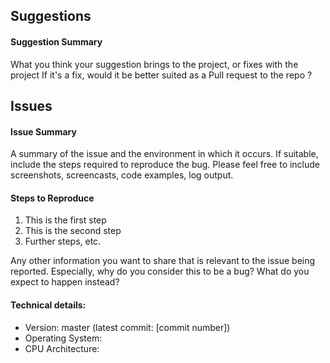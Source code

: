 
## Suggestions

#### Suggestion Summary 
What you think your suggestion brings to the project, or fixes with the project
If it's a fix, would it be better suited as a Pull request to the repo ?

## Issues

#### Issue Summary
A summary of the issue and the environment in which it occurs.
If suitable, include the steps required to reproduce the bug. 
Please feel free to include screenshots, screencasts, code examples, log output.


#### Steps to Reproduce

1. This is the first step
2. This is the second step
3. Further steps, etc.

Any other information you want to share that is relevant to the issue being reported. 
Especially, why do you consider this to be a bug? What do you expect to happen instead?

#### Technical details:

* Version: master (latest commit: [commit number])
* Operating System: 
* CPU Architecture: 

